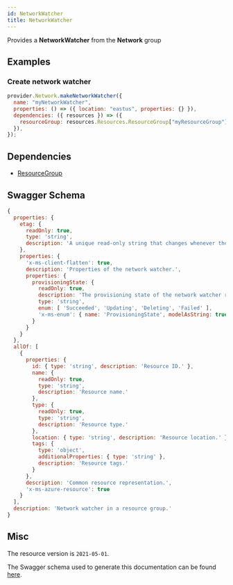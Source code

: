 ```yaml
---
id: NetworkWatcher
title: NetworkWatcher
---
```

Provides a **NetworkWatcher** from the **Network** group
## Examples
### Create network watcher
```js
provider.Network.makeNetworkWatcher({
  name: "myNetworkWatcher",
  properties: () => ({ location: "eastus", properties: {} }),
  dependencies: ({ resources }) => ({
    resourceGroup: resources.Resources.ResourceGroup["myResourceGroup"],
  }),
});

```
## Dependencies
- [ResourceGroup](../Resources/ResourceGroup.md)
## Swagger Schema
```js
{
  properties: {
    etag: {
      readOnly: true,
      type: 'string',
      description: 'A unique read-only string that changes whenever the resource is updated.'
    },
    properties: {
      'x-ms-client-flatten': true,
      description: 'Properties of the network watcher.',
      properties: {
        provisioningState: {
          readOnly: true,
          description: 'The provisioning state of the network watcher resource.',
          type: 'string',
          enum: [ 'Succeeded', 'Updating', 'Deleting', 'Failed' ],
          'x-ms-enum': { name: 'ProvisioningState', modelAsString: true }
        }
      }
    }
  },
  allOf: [
    {
      properties: {
        id: { type: 'string', description: 'Resource ID.' },
        name: {
          readOnly: true,
          type: 'string',
          description: 'Resource name.'
        },
        type: {
          readOnly: true,
          type: 'string',
          description: 'Resource type.'
        },
        location: { type: 'string', description: 'Resource location.' },
        tags: {
          type: 'object',
          additionalProperties: { type: 'string' },
          description: 'Resource tags.'
        }
      },
      description: 'Common resource representation.',
      'x-ms-azure-resource': true
    }
  ],
  description: 'Network watcher in a resource group.'
}
```
## Misc
The resource version is `2021-05-01`.

The Swagger schema used to generate this documentation can be found [here](https://github.com/Azure/azure-rest-api-specs/tree/main/specification/network/resource-manager/Microsoft.Network/stable/2021-05-01/networkWatcher.json).
